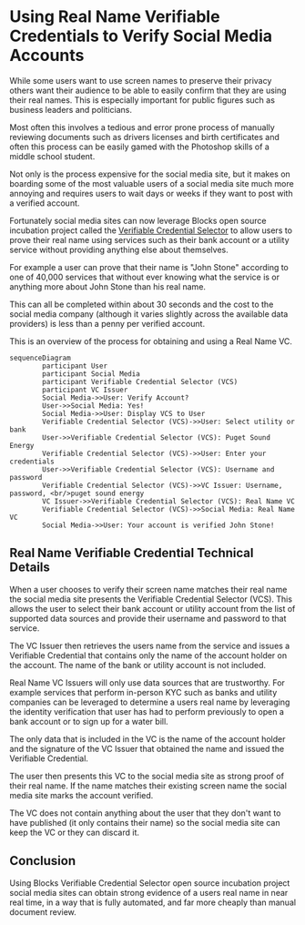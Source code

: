 # Using Real Name Verifiable Credentials to Verify Social Media Accounts
While some users want to use screen names to preserve their privacy others want their audience to be able to easily confirm that
they are using their real names. This is especially important for public figures such as business leaders and politicians.

Most often this involves a tedious and error prone process of manually reviewing documents such
as drivers licenses and birth certificates and often this process can be easily gamed with
the Photoshop skills of a middle school student.

Not only is the process expensive for the social media site, but it makes on boarding
some of the most valuable users of a social media site much more annoying and requires users to wait days or weeks
if they want to post with a verified account.

Fortunately social media sites can now leverage Blocks open source incubation project called the [Verifiable Credential Selector](https://developer.tbd.website/blog/announcing-web5-verifiable-credential-selector) 
to allow users to prove their real name using services such as their bank account
or a utility service without providing anything else about themselves.

For example a user can prove that their name is "John Stone" according to one of 40,000 services that
without ever knowing what the service is or anything more about John Stone
than his real name.

This can all be completed within about 30 seconds and the cost to the social media company 
(although it varies slightly across the available data providers)
is less than a penny per verified account.

This is an overview of the process for obtaining and using a Real Name VC.

```mermaid
sequenceDiagram
        participant User
        participant Social Media
        participant Verifiable Credential Selector (VCS)
        participant VC Issuer
        Social Media->>User: Verify Account?
        User->>Social Media: Yes!
        Social Media->>User: Display VCS to User
        Verifiable Credential Selector (VCS)->>User: Select utility or bank
        User->>Verifiable Credential Selector (VCS): Puget Sound Energy
        Verifiable Credential Selector (VCS)->>User: Enter your credentials
        User->>Verifiable Credential Selector (VCS): Username and password
        Verifiable Credential Selector (VCS)->>VC Issuer: Username, password, <br/>puget sound energy
        VC Issuer->>Verifiable Credential Selector (VCS): Real Name VC
        Verifiable Credential Selector (VCS)->>Social Media: Real Name VC
        Social Media->>User: Your account is verified John Stone! 

```

## Real Name Verifiable Credential Technical Details
When a user chooses to verify their screen name matches their real name the social media site presents
the Verifiable Credential Selector (VCS). 
This allows the user to select their bank account or utility account from the list of supported 
data sources and provide their username and password to that service.

The VC Issuer then retrieves the users name from the service and issues a Verifiable Credential
that contains only the name of the account holder on the account.
The name of the bank or utility account is not included.

Real Name VC Issuers will only use data sources that are trustworthy. For example 
services that perform in-person KYC such as banks and utility companies
can be leveraged to determine a users real name by leveraging the identity 
verification that user has had to perform previously to open a bank account
or to sign up for a water bill.

The only data that is included in the VC is the name of the account holder
and the signature of the VC Issuer that obtained the name
and issued the Verifiable Credential.

The user then presents this VC to the social media site as strong proof
of their real name. If the name matches their existing screen name
the social media site marks the account verified.

The VC does not contain anything about the user that they don't want to have published
(it only contains their name) so the social media site can keep the VC
or they can discard it.

## Conclusion
Using Blocks Verifiable Credential Selector open source incubation project social media sites
can obtain strong evidence of a users real name in near real time,
in a way that is fully automated, and far more cheaply than manual document review.



